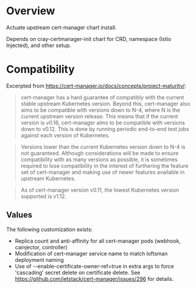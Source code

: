 # Overview

Actuate upstream cert-manager chart install.

Depends on cray-certmanager-init chart for CRD, namespace (Istio Injected), and other setup.

# Compatibility
Excerpted from https://cert-manager.io/docs/concepts/project-maturity/:

> cert-manager has a hard guarantee of compatibly with the current stable upstream Kubernetes version. Beyond this, cert-manager also aims to be compatible with versions down to N-4, where N is the current upstream version release. This means that if the current version is v0.16, cert-manager aims to be compatible with versions down to v0.12. This is done by running periodic end-to-end test jobs against each version of Kubernetes.

> Versions lower than the current Kubernetes version down to N-4 is not guaranteed. Although considerations will be made to ensure compatibility with as many versions as possible, it is sometimes required to lose compatibility in the interest of furthering the feature set of cert-manager and making use of newer features available in upstream Kubernetes.

> As of cert-manager version v0.11, the lowest Kubernetes version supported is v1.12.

## Values

The following customization exists:

* Replica count and anti-affinity for all cert-manager pods (webhook, cainjector, controller)
* Modification of cert-manager service name to match loftsman deployment naming
* Use of --enable-certificate-owner-ref=true in extra args to force 'cascading' secret delete on certificate delete. See https://github.com/jetstack/cert-manager/issues/296 for details.
